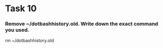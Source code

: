 # Task 10

### Remove ~/dotbashhistory.old. Write down the exact command you used. 

rm ~/dotbashhistory.old

